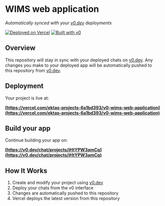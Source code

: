 # WIMS web application

*Automatically synced with your [v0.dev](https://v0.dev) deployments*

[![Deployed on Vercel](https://img.shields.io/badge/Deployed%20on-Vercel-black?style=for-the-badge&logo=vercel)](https://vercel.com/ektas-projects-6a1bd393/v0-wims-web-application)
[![Built with v0](https://img.shields.io/badge/Built%20with-v0.dev-black?style=for-the-badge)](https://v0.dev/chat/projects/iHtYPW3amCq)

## Overview

This repository will stay in sync with your deployed chats on [v0.dev](https://v0.dev).
Any changes you make to your deployed app will be automatically pushed to this repository from [v0.dev](https://v0.dev).

## Deployment

Your project is live at:

**[https://vercel.com/ektas-projects-6a1bd393/v0-wims-web-application](https://vercel.com/ektas-projects-6a1bd393/v0-wims-web-application)**

## Build your app

Continue building your app on:

**[https://v0.dev/chat/projects/iHtYPW3amCq](https://v0.dev/chat/projects/iHtYPW3amCq)**

## How It Works

1. Create and modify your project using [v0.dev](https://v0.dev)
2. Deploy your chats from the v0 interface
3. Changes are automatically pushed to this repository
4. Vercel deploys the latest version from this repository